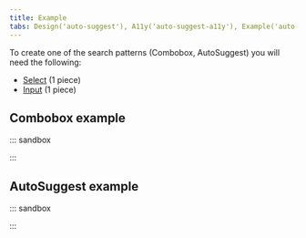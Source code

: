 ```yaml
---
title: Example
tabs: Design('auto-suggest'), A11y('auto-suggest-a11y'), Example('auto-suggest-code')
---
```


To create one of the search patterns (Combobox, AutoSuggest) you will need the following:

- [Select](/components/select/) (1 piece)
- [Input](/components/input/) (1 piece)

## Combobox example

::: sandbox

<script lang="tsx">
import React from 'react';
import Select from '@semcore/ui/select';
import Input from '@semcore/ui/input';
import { Text } from '@semcore/ui/typography';
import { Box } from '@semcore/ui/flex-box';

const options = Array(12)
  .fill(0)
  .map((_, i) => ({
    value: `${i}:00`.padStart(5, '0'),
    title: `${i}:00`.padStart(5, '0'),
  }));

const Demo = () => {
  const [value, setValue] = React.useState('');

  return (
    <>
      <Text tag='label' size={200} htmlFor='release-time-picker'>
        Select release time
      </Text>
      <Box mt={2}>
        <Select id='release-time-picker' interaction='focus' onChange={setValue} value={value}>
          <Select.Trigger tag={Input}>
            {() => <Input.Value value={value} onChange={setValue} />}
          </Select.Trigger>
          <Select.Menu>
            {options.map((option) => (
              <Select.Option value={option.value} key={option.value}>
                {option.title}
              </Select.Option>
            ))}
          </Select.Menu>
        </Select>
      </Box>
    </>
  );
};


</script>

:::

## AutoSuggest example

::: sandbox

<script lang="tsx">
import React from 'react';
import Select from '@semcore/ui/select';
import Input from '@semcore/ui/input';
import { Text } from '@semcore/ui/typography';
import { Box } from '@semcore/ui/flex-box';

const Highlight = ({ highlight, children }) => {
  let html = children.toLowerCase();
  if (highlight) {
    const re = new RegExp(highlight.toLowerCase(), 'g');
    html = html.replace(re, `<span style="font-weight: bold; padding: 2px 0">${highlight}</span>`);
  }
  // rome-ignore lint/security/noDangerouslySetInnerHtml:
  return <span dangerouslySetInnerHTML={{ __html: html }} />;
};

const debounce = (func, timeout) => {
  let timer;
  return (...args) => {
    clearTimeout(timer);
    timer = setTimeout(() => {
      func(...args);
    }, timeout);
  };
};

const fetchData = async (query) => {
  if (!query) return [];
  const response = await fetch(`https://suggestions.semrush.com/?type=domain&q=${query}`);
  if (response.ok) {
    const data = await response.json();
    if (data.results.length === 0) return [];
    return data.results.map((item) => item.value).map((value) => ({ value, title: value }));
  } else {
    const error = await response.json();
    console.error(error);
  }
};

const Demo = () => {
  const [query, setQuery] = React.useState('');
  const [suggestions, setSuggestions] = React.useState([]);
  const loadSuggestions = React.useCallback(
    debounce((query) => fetchData(query).then((suggestions) => setSuggestions(suggestions)), 300),
    [],
  );
  React.useEffect(() => {
    loadSuggestions(query);
  }, [query]);

  return (
    <>
      <Text tag='label' size={200} htmlFor='website-autosuggest'>
        Your website
      </Text>
      <Box mt={2}>
        <Select id='website-autosuggest' interaction='focus' onChange={setQuery} value={query}>
          <Select.Trigger tag={Input}>
            {() => (
              <Input.Value
                value={query}
                role='combobox'
                placeholder='Type domain or URL'
                onChange={setQuery}
              />
            )}
          </Select.Trigger>
          {suggestions.length > 0 && (
            <Select.Menu>
              {suggestions.map((option) => (
                <Select.Option value={option.value} key={option.value}>
                  <Highlight highlight={query}>{option.title}</Highlight>
                </Select.Option>
              ))}
            </Select.Menu>
          )}
        </Select>
      </Box>
    </>
  );
};

</script>

:::
